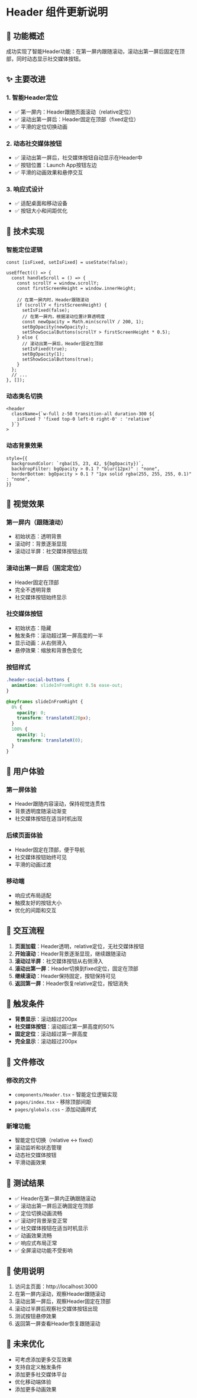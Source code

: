 # Header 组件更新说明

## 🎯 功能概述

成功实现了智能Header功能：在第一屏内跟随滚动，滚动出第一屏后固定在顶部，同时动态显示社交媒体按钮。

## ✨ 主要改进

### 1. **智能Header定位**
- ✅ 第一屏内：Header跟随页面滚动（relative定位）
- ✅ 滚动出第一屏后：Header固定在顶部（fixed定位）
- ✅ 平滑的定位切换动画

### 2. **动态社交媒体按钮**
- ✅ 滚动出第一屏后，社交媒体按钮自动显示在Header中
- ✅ 按钮位置：Launch App按钮左边
- ✅ 平滑的动画效果和悬停交互

### 3. **响应式设计**
- ✅ 适配桌面和移动设备
- ✅ 按钮大小和间距优化

## 🔧 技术实现

### 智能定位逻辑
```tsx
const [isFixed, setIsFixed] = useState(false);

useEffect(() => {
  const handleScroll = () => {
    const scrollY = window.scrollY;
    const firstScreenHeight = window.innerHeight;
    
    // 在第一屏内时，Header跟随滚动
    if (scrollY < firstScreenHeight) {
      setIsFixed(false);
      // 在第一屏内，根据滚动位置计算透明度
      const newOpacity = Math.min(scrollY / 200, 1);
      setBgOpacity(newOpacity);
      setShowSocialButtons(scrollY > firstScreenHeight * 0.5);
    } else {
      // 滚动出第一屏后，Header固定在顶部
      setIsFixed(true);
      setBgOpacity(1);
      setShowSocialButtons(true);
    }
  };
  // ...
}, []);
```

### 动态类名切换
```tsx
<header
  className={`w-full z-50 transition-all duration-300 ${
    isFixed ? 'fixed top-0 left-0 right-0' : 'relative'
  }`}
>
```

### 动态背景效果
```tsx
style={{
  backgroundColor: `rgba(15, 23, 42, ${bgOpacity})`,
  backdropFilter: bgOpacity > 0.1 ? "blur(12px)" : "none",
  borderBottom: bgOpacity > 0.1 ? "1px solid rgba(255, 255, 255, 0.1)" : "none",
}}
```

## 🎨 视觉效果

### 第一屏内（跟随滚动）
- 初始状态：透明背景
- 滚动时：背景逐渐显现
- 滚动过半屏：社交媒体按钮出现

### 滚动出第一屏后（固定定位）
- Header固定在顶部
- 完全不透明背景
- 社交媒体按钮始终显示

### 社交媒体按钮
- 初始状态：隐藏
- 触发条件：滚动超过第一屏高度的一半
- 显示动画：从右侧滑入
- 悬停效果：缩放和背景色变化

### 按钮样式
```css
.header-social-buttons {
  animation: slideInFromRight 0.5s ease-out;
}

@keyframes slideInFromRight {
  0% {
    opacity: 0;
    transform: translateX(20px);
  }
  100% {
    opacity: 1;
    transform: translateX(0);
  }
}
```

## 📱 用户体验

### 第一屏体验
- Header跟随内容滚动，保持视觉连贯性
- 背景透明度随滚动渐变
- 社交媒体按钮在适当时机出现

### 后续页面体验
- Header固定在顶部，便于导航
- 社交媒体按钮始终可见
- 平滑的动画过渡

### 移动端
- 响应式布局适配
- 触摸友好的按钮大小
- 优化的间距和交互

## 🔄 交互流程

1. **页面加载**：Header透明，relative定位，无社交媒体按钮
2. **开始滚动**：Header背景逐渐显现，继续跟随滚动
3. **滚动过半屏**：社交媒体按钮从右侧滑入
4. **滚动出第一屏**：Header切换到fixed定位，固定在顶部
5. **继续滚动**：Header保持固定，按钮保持可见
6. **返回第一屏**：Header恢复relative定位，按钮消失

## 🎯 触发条件

- **背景显示**：滚动超过200px
- **社交媒体按钮**：滚动超过第一屏高度的50%
- **固定定位**：滚动超过第一屏高度
- **完全显示**：滚动超过200px

## 📁 文件修改

### 修改的文件
- `components/Header.tsx` - 智能定位逻辑实现
- `pages/index.tsx` - 移除顶部间距
- `pages/globals.css` - 添加动画样式

### 新增功能
- 智能定位切换（relative ↔ fixed）
- 滚动监听和状态管理
- 动态社交媒体按钮
- 平滑动画效果

## 🚀 测试结果

- ✅ Header在第一屏内正确跟随滚动
- ✅ 滚动出第一屏后正确固定在顶部
- ✅ 定位切换动画流畅
- ✅ 滚动时背景渐变正常
- ✅ 社交媒体按钮在适当时机显示
- ✅ 动画效果流畅
- ✅ 响应式布局正常
- ✅ 全屏滚动功能不受影响

## 📝 使用说明

1. 访问主页面：http://localhost:3000
2. 在第一屏内滚动，观察Header跟随滚动
3. 滚动出第一屏后，观察Header固定在顶部
4. 滚动过半屏后观察社交媒体按钮出现
5. 测试按钮悬停效果
6. 返回第一屏查看Header恢复跟随滚动

## 🔮 未来优化

- 可考虑添加更多交互效果
- 支持自定义触发条件
- 添加更多社交媒体平台
- 优化移动端体验
- 添加更多动画效果
